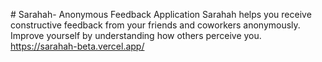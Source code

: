 #   S a r a h a h - Anonymous Feedback Application
Sarahah helps you receive constructive feedback from your friends and coworkers anonymously. Improve yourself by understanding how others perceive you.
 https://sarahah-beta.vercel.app/
